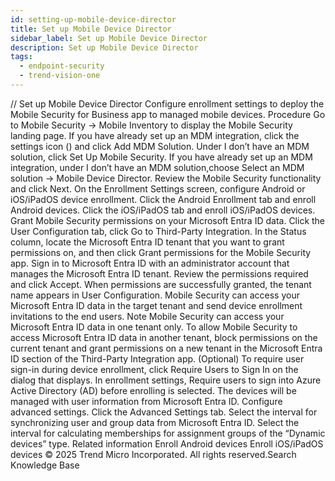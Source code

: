 ```yaml
---
id: setting-up-mobile-device-director
title: Set up Mobile Device Director
sidebar_label: Set up Mobile Device Director
description: Set up Mobile Device Director
tags:
  - endpoint-security
  - trend-vision-one
---
```


/*<![CDATA[*/ $('#title').html($('meta[name=map-description]').attr('content')); /*]]>*/ Set up Mobile Device Director Configure enrollment settings to deploy the Mobile Security for Business app to managed mobile devices. Procedure Go to Mobile Security → Mobile Inventory to display the Mobile Security landing page. If you have already set up an MDM integration, click the settings icon () and click Add MDM Solution. Under I don’t have an MDM solution, click Set Up Mobile Security. If you have already set up an MDM integration, under I don’t have an MDM solution,choose Select an MDM solution → Mobile Device Director. Review the Mobile Security functionality and click Next. On the Enrollment Settings screen, configure Android or iOS/iPadOS device enrollment. Click the Android Enrollment tab and enroll Android devices. Click the iOS/iPadOS tab and enroll iOS/iPadOS devices. Grant Mobile Security permissions on your Microsoft Entra ID data. Click the User Configuration tab, click Go to Third-Party Integration. In the Status column, locate the Microsoft Entra ID tenant that you want to grant permissions on, and then click Grant permissions for the Mobile Security app. Sign in to Microsoft Entra ID with an administrator account that manages the Microsoft Entra ID tenant. Review the permissions required and click Accept. When permissions are successfully granted, the tenant name appears in User Configuration. Mobile Security can access your Microsoft Entra ID data in the target tenant and send device enrollment invitations to the end users. Note Mobile Security can access your Microsoft Entra ID data in one tenant only. To allow Mobile Security to access Microsoft Entra ID data in another tenant, block permissions on the current tenant and grant permissions on a new tenant in the Microsoft Entra ID section of the Third-Party Integration app. (Optional) To require user sign-in during device enrollment, click Require Users to Sign In on the dialog that displays. In enrollment settings, Require users to sign into Azure Active Directory (AD) before enrolling is selected. The devices will be managed with user information from Microsoft Entra ID. Configure advanced settings. Click the Advanced Settings tab. Select the interval for synchronizing user and group data from Microsoft Entra ID. Select the interval for calculating memberships for assignment groups of the “Dynamic devices” type. Related information Enroll Android devices Enroll iOS/iPadOS devices © 2025 Trend Micro Incorporated. All rights reserved.Search Knowledge Base